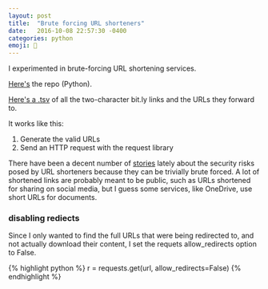 ```yaml
---
layout: post
title:  "Brute forcing URL shorteners"
date:   2016-10-08 22:57:30 -0400
categories: python
emoji: 💪
---
```


I experimented in brute-forcing URL shortening services.

[Here's](https://github.com/jakekara/python-get-shorty) the repo (Python).

[Here's a
.tsv](https://github.com/jakekara/python-get-shorty/blob/master/sample_output/two-chars.tsv)
of all the two-character bit.ly links and the URLs they forward to.

It works like this:

1. Generate the valid URLs
2. Send an HTTP request with the request library

There have been a decent number of
[stories](https://www.schneier.com/blog/archives/2016/04/security_risks_11.html)
lately about the security risks posed by URL shorteners because they can be trivially brute forced. A lot of shortened links are probably meant to be public, such as URLs shortened for sharing on social media, but I guess some services, like OneDrive, use short URLs for documents.

### disabling rediects

Since I only wanted to find the full URLs that were being redirected to,
and not actually download their content, I set the requets allow_redirects
option to False.

{% highlight python %}
r = requests.get(url, allow_redirects=False)
{% endhighlight %}


